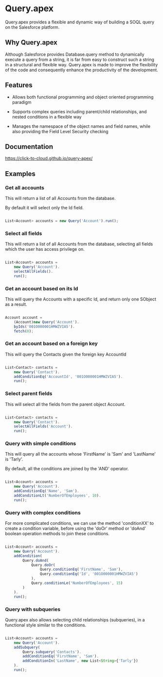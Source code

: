 # Query.apex

Query.apex provides a flexible and dynamic way of building a SOQL query on the
Salesforce platform.

## Why Query.apex

Although Salesforce provides Database.query method to dynamically execute a
query from a string, it is far from easy to construct such a string in a
structural and flexible way. Query.apex is made to improve the flexibility
of the code and consequently enhance the productivity of the development.

## Features

- Allows both functional programming and object oriented programming paradigm

- Supports complex queries including parent/child relationships, and nested
conditions in a flexible way

- Manages the namespace of the object names and field names, while also
providing the Field Level Security checking

## Documentation

https://click-to-cloud.github.io/query-apex/

## Examples

### Get all accounts

This will return a list of all Accounts from the database.

By default it will select only the Id field.

```javascript

List<Account> accounts = new Query('Account').run();

```

### Select all fields

This will return a list of all Accounts from the database, selecting all
fields which the user has access privilege on.

```javascript

List<Account> accounts =
    new Query('Account').
    selectAllFields().
    run();

```

### Get an account based on its Id

This will query the Accounts with a specific Id, and return only one SObject as
a result.

```javascript

Account account =
    (Account)new Query('Account').
    byIds('001O000001HMWZVIA5').
    fetch(0);

```

### Get an account based on a foreign key

This will query the Contacts given the foreign key AccountId

```javascript

List<Contact> contacts =
    new Query('Contact').
    addConditionEq('AccountId', '001O000001HMWZVIA5').
    run();

```

### Select parent fields

This will select all the fields from the parent object Account.

```javascript

List<Contact> contacts =
    new Query('Contact').
    selectAllFields('Account').
    run();

```

### Query with simple conditions

This will query all the accounts whose 'FirstName' is 'Sam' and 'LastName' is
'Tarly'.

By default, all the conditions are joined by the 'AND' operator.

```javascript

List<Account> accounts =
    new Query('Account').
    addConditionEq('Name', 'Sam').
    addConditionLt('NumberOfEmployees', 10).
    run();

```


### Query with complex conditions

For more complicated conditions, we can use the method 'conditionXX' to create a
condition variable, before using the 'doOr' method or 'doAnd' boolean operation
methods to join these conditions.

```javascript

List<Account> accounts =
    new Query('Account').
    addCondition(
        Query.doAnd(
            Query.doOr(
                Query.conditionEq('FirstName', 'Sam'),
                Query.conditionEq('Id', '001O000001HMWZVIA5')
            ),
            Query.conditionLe('NumberOfEmployees', 15)
        )
    ).
    run();

```

### Query with subqueries

Query.apex also allows selecting child relationships (subqueries), in a
functional style similar to the conditions.

```javascript

List<Account> accounts =
    new Query('Account').
    addSubquery(
        Query.subquery('Contacts').
        addConditionEq('FirstName', 'Sam').
        addConditionIn('LastName', new List<String>{'Tarly'})
    ).
    run();

```

